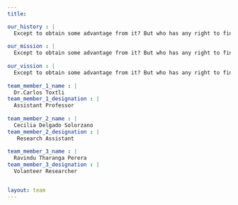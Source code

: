 ```yaml
---
title: 

our_history : |
  Except to obtain some advantage from it? But who has any right to find fault with a consequences.
  
our_mission : |
  Except to obtain some advantage from it? But who has any right to find fault with a consequences.
  
our_vission : |
  Except to obtain some advantage from it? But who has any right to find fault with a consequences.
  
team_member_1_name : |
  Dr.Carlos Toxtli
team_member_1_designation : |
  Assistant Professor
  
team_member_2_name : |
  Cecilia Delgado Solorzano
team_member_2_designation : |
   Research Assistant
   
team_member_3_name : |
  Ravindu Tharanga Perera
team_member_3_designation : |
  Volanteer Researcher


layout: team
---
```



